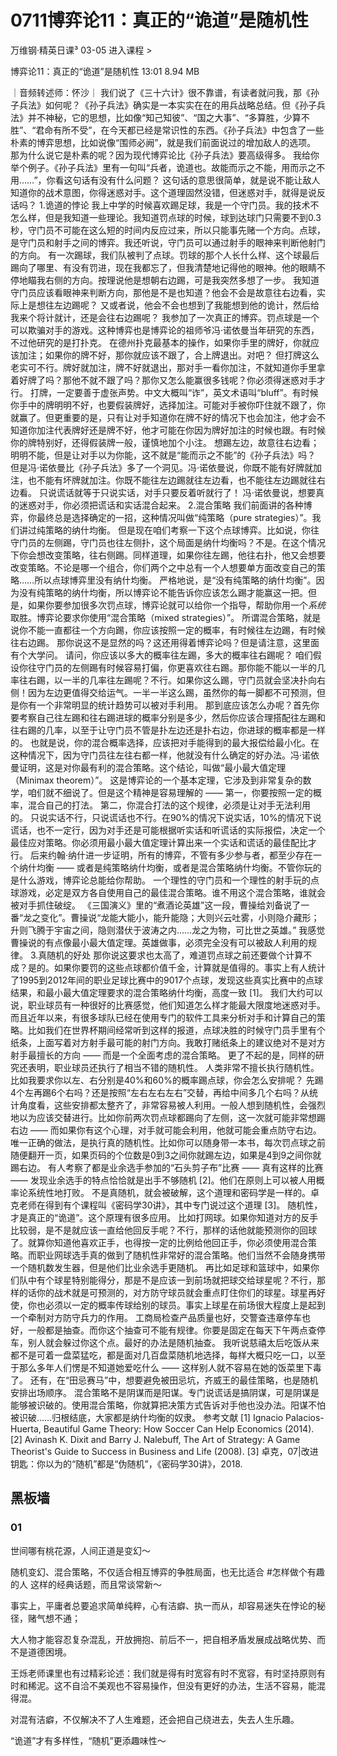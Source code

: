 # 0711博弈论11：真正的“诡道”是随机性


万维钢·精英日课³
03-05
进入课程 >

博弈论11：真正的“诡道”是随机性
13:01 8.94 MB

｜音频转述师：怀沙｜
我们说了《三十六计》很不靠谱，有读者就问我，那《孙子兵法》如何呢？《孙子兵法》确实是一本实实在在的用兵战略总结。但《孙子兵法》并不神秘，它的思想，比如像“知己知彼”、“国之大事”、“多算胜，少算不胜”、“君命有所不受”，在今天都已经是常识性的东西。《孙子兵法》中包含了一些朴素的博弈思想，比如说像“围师必阙”，就是我们前面说过的增加敌人的选项。
那为什么说它是朴素的呢？因为现代博弈论比《孙子兵法》要高级得多。
我给你举个例子。《孙子兵法》里有一句叫“兵者，诡道也。故能而示之不能，用而示之不用……”，你看这句话有没有什么问题？
这句话的意思很简单，就是说不能让敌人知道你的战术意图，你得迷惑对手。这个道理固然没错，但迷惑对手，就得是说反话吗？
1.诡道的悖论
我上中学的时候喜欢踢足球，我是一个守门员。我的技术不怎么样，但是我知道一些理论。我知道罚点球的时候，球到达球门只需要不到0.3秒，守门员不可能在这么短的时间内反应过来，所以只能事先赌一个方向。点球，是守门员和射手之间的博弈。我还听说，守门员可以通过射手的眼神来判断他射门的方向。
有一次踢球，我们队被判了点球。罚球的那个人长什么样、这个球最后踢向了哪里、有没有罚进，现在我都忘了，但我清楚地记得他的眼神。他的眼睛不停地瞄我右侧的方向。按理说他是想朝右边踢，可是我突然多想了一步。
我知道守门员应该看眼神来判断方向，那他是不是也知道？他会不会是故意往右边看，实际上是想往左边踢呢？
又或者说，他会不会也想到了我能想到他的诡计，然后给我来个将计就计，还是会往右边踢呢？
我参加了一次真正的博弈。罚点球是一个可以欺骗对手的游戏。这种博弈也是博弈论的祖师爷冯·诺依曼当年研究的东西，不过他研究的是打扑克。
在德州扑克最基本的操作，如果你手里的牌好，你就应该加注；如果你的牌不好，那你就应该不跟了，合上牌退出。对吧？
但打牌这么老实可不行。牌好就加注，牌不好就退出，那对手一看你加注，不就知道你手里拿着好牌了吗？那他不就不跟了吗？那你又怎么能赢很多钱呢？你必须得迷惑对手才行。
打牌，一定要善于虚张声势。中文大概叫“诈”，英文术语叫“bluff”。有时候你手中的牌明明不好，也要假装牌好，选择加注。可能对手被你吓住就不跟了，你就赢了。但更重要的是，只有让对手知道你在牌不好的情况下也会加注，他才会不知道你加注代表牌好还是牌不好，他才可能在你因为牌好加注的时候也跟。有时候你的牌特别好，还得假装牌一般，谨慎地加个小注。
想踢左边，故意往右边看；明明不能，但是让对手以为你能，这不就是“能而示之不能”的《孙子兵法》吗？
但是冯·诺依曼比《孙子兵法》多了一个洞见。冯·诺依曼说，你既不能有好牌就加注，也不能有坏牌就加注。你既不能往左边踢就往左边看，也不能往左边踢就往右边看。
只说谎话就等于只说实话，对手只要反着听就行了！
冯·诺依曼说，想要真的迷惑对手，你必须把谎话和实话混合起来。
2.混合策略
我们前面讲的各种博弈，你最终总是选择确定的一招，这种情况叫做“纯策略（pure strategies）”。我们讲过纯策略的纳什均衡。
但是现在咱们考察一下这个点球博弈。比如说，你往守门员的左侧踢，守门员也往左侧扑，这个局面是纳什均衡吗？不是。在这个情况下你会想改变策略，往右侧踢。同样道理，如果你往左踢，他往右扑，他又会想要改变策略。不论是哪一个组合，你们两个之中总有一个人想要单方面改变自己的策略……所以点球博弈里没有纳什均衡。
严格地说，是“没有纯策略的纳什均衡”。因为没有纯策略的纳什均衡，所以博弈论不能告诉你应该怎么踢才能赢这一把。但是，如果你要参加很多次罚点球，博弈论就可以给你一个指导，帮助你用一个*系统*取胜。博弈论要求你使用“混合策略（mixed strategies）”。
所谓混合策略，就是说你不能一直都往一个方向踢，你应该按照一定的概率，有时候往左边踢，有时候往右边踢。
那你说这不是显然的吗？这还用得着博弈论吗？但是请注意，这里面有个大学问。
请问，你应该以多大的概率往左踢，多大的概率往右踢呢？
咱们假设你往守门员的左侧踢有时候容易打偏，你更喜欢往右踢。那你能不能以一半的几率往右踢，以一半的几率往左踢呢？不行。如果你这么踢，守门员就会坚决扑向右侧！因为左边更值得交给运气。一半一半这么踢，虽然你的每一脚都不可预测，但是你有一个非常明显的统计趋势可以被对手利用。
那到底应该怎么办呢？首先你要考察自己往左踢和往右踢进球的概率分别是多少，然后你应该合理搭配往左踢和往右踢的几率，以至于让守门员不管是扑左边还是扑右边，你进球的概率都是一样的。
也就是说，你的混合概率选择，应该把对手能得到的最大报偿给最小化。在这种情况下，因为守门员往左往右都一样，他就没有什么确定的好办法。冯·诺依曼证明，这是对你最有利的混合策略。这个结论，叫做“最小最大值定理（Minimax theorem）”。
这是博弈论的一个基本定理，它涉及到非常复杂的数学，咱们就不细说了。但是这个精神是容易理解的 ——
第一，你要按照一定的概率，混合自己的打法。
第二，你混合打法的这个规律，必须是让对手无法利用的。
只说实话不行，只说谎话也不行。在90%的情况下说实话，10%的情况下说谎话，也不一定行，因为对手还是可能根据听实话和听谎话的实际报偿，决定一个最佳应对策略。你必须用最小最大值定理计算出来一个实话和谎话的最佳配比才行。
后来约翰·纳什进一步证明，所有的博弈，不管有多少参与者，都至少存在一个纳什均衡 —— 或者是纯策略纳什均衡，或者是混合策略纳什均衡。不管你玩的是什么游戏，博弈论总能给你帮助。
一个理性的守门员和一个理性的射手玩的点球游戏，必定是双方各自使用自己的最佳混合策略。谁不用这个混合策略，谁就会被对手抓住破绽。
《三国演义》里的“煮酒论英雄”这一段，曹操给刘备说了一番“龙之变化”。曹操说“龙能大能小，能升能隐；大则兴云吐雾，小则隐介藏形；升则飞腾于宇宙之间，隐则潜伏于波涛之内……龙之为物，可比世之英雄。”
我感觉曹操说的有点像最小最大值定理。英雄做事，必须完全没有可以被敌人利用的规律。
3.真随机的好处
那你说这要求也太高了，难道罚点球之前还要做个计算不成？是的。如果你要罚的这些点球都价值千金，计算就是值得的。事实上有人统计了1995到2012年间的职业足球比赛中的9017个点球，发现这些真实比赛中的点球结果，和最小最大值定理要求的混合策略纳什均衡，高度一致 [1]。
我们大约可以说，职业球员有一种很好的比赛感觉，他们知道怎么样才能最大限度地迷惑对手。而且近年以来，有很多球队已经在使用专门的软件工具来分析对手和计算自己的策略。比如我们在世界杯期间经常听到这样的报道，点球决胜的时候守门员手里有个纸条，上面写着对方射手最可能的射门方向。我敢打赌纸条上的建议绝对不是对方射手最擅长的方向 —— 而是一个全面考虑的混合策略。
更了不起的是，同样的研究还表明，职业球员还执行了相当不错的随机性。
人类非常不擅长执行随机性。比如我要求你以左、右分别是40%和60%的概率踢点球，你会怎么安排呢？
先踢4个左再踢6个右吗？还是按照“左右左右左右”交替，再给中间多几个右吗？从统计角度看，这些安排都太整齐了，非常容易被人利用。一般人想到随机性，会强烈地以为应该交替进行。比如你前两次罚点球都踢向了左侧，这一次就可能非常想踢右边 —— 而如果你有这个心理，对手就可能会利用，他就可能会重点防守右边。
唯一正确的做法，是执行真的随机性。比如你可以随身带一本书，每次罚点球之前随便翻开一页，如果页码的个位数是0到3之间你就踢左边，如果是4到9之间你就踢右边。
有人考察了都是业余选手参加的“石头剪子布”比赛 —— 真有这样的比赛 —— 发现业余选手的特点恰恰就是出手不够随机 [2]。他们在原则上可以被人用概率论系统性地打败。
不是真随机，就会被破解，这个道理和密码学是一样的。卓克老师在得到有个课程叫《密码学30讲》，其中专门说过这个道理 [3]。
随机性，才是真正的“诡道”。这个原理有很多应用。
比如打网球。如果你知道对方的反手比较弱，是不是就应该一直给他回反手呢？不行，那样的话他就能预测你的回球了。就算你知道他喜欢正手，也得按一定的比例给他回正手，你必须使用混合策略。而职业网球选手真的做到了随机性非常好的混合策略。他们当然不会随身携带一个随机数发生器，但是他们比业余选手更随机。
再比如足球和篮球中，如果你们队中有个球星特别能得分，那是不是应该一到前场就把球交给球星呢？不行，那样的话你的战术就是可预测的，对方防守球员就会重点盯住你们的球星。球星再好使，你也必须以一定的概率传球给别的球员。事实上球星在前场很大程度上是起到一个牵制对方防守兵力的作用。
工商局检查产品质量也好，交警查违章停车也好，一般都是抽查。而你这个抽查可不能有规律。你要是固定在每天下午两点查停车，别人就会躲过你这个点。最好的办法是随机抽查。
我听说慈禧太后吃饭从来都不是可着一盘菜猛吃，都是面对几百盘菜随机地选择，每样大概只吃一口，以至于那么多年人们愣是不知道她爱吃什么 —— 这样别人就不容易在她的饭菜里下毒了。
还有，在“田忌赛马”中，想要避免被田忌坑，齐威王的最佳策略，也是随机安排出场顺序。
混合策略不是阴谋而是阳谋。专门说谎话是搞阴谋，可是阴谋是能够被识破的。使用混合策略，你就算把决策方式告诉对手他也没办法。阳谋不怕被识破……归根结底，大家都是纳什均衡的奴隶。
参考文献
[1] Ignacio Palacios-Huerta, Beautiful Game Theory: How Soccer Can Help Economics (2014).
[2] Avinash K. Dixit and Barry J. Nalebuff, The Art of Strategy: A Game Theorist's Guide to Success in Business and Life (2008).
[3] 卓克，07|改进钥匙：你以为的“随机”都是“伪随机”，《密码学30讲》，2018.

## 黑板墙

### 01

世间哪有桃花源，人间正道是变幻～

随机变幻、混合策略，不仅适合相互博弈的争胜局面，也无比适合 #怎样做个有趣的人 这样的经典话题，而且常谈常新～

事实上，平庸者总要追求简单纯粹，心有洁癖、执一而从，却容易迷失在悖论的秘径，赌气想不通；

大人物才能容忍复杂混乱，开放拥抱、前后不一，把自相矛盾发展成战略优势、而不是道德困境。

王烁老师课里也有过精彩论述：我们就是得有时宽容有时不宽容，有时坚持原则有时和稀泥。这不自洽不美观也不容易操作，但没有更好的办法，生活不容易，能混得混。

对混有洁癖，不仅解决不了人生难题，还会把自己绕进去，失去人生乐趣。

“诡道”才有多样性，“随机”更添趣味性～